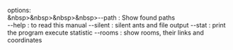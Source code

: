 options:<br />
&nbsp>&nbsp>&nbsp>&nbsp>--path : Show found paths<br /> 
	--help : to read this manual
	--silent : silent ants and file output
	--stat : print the program execute statistic
	--rooms : show rooms, their links and coordinates
	
